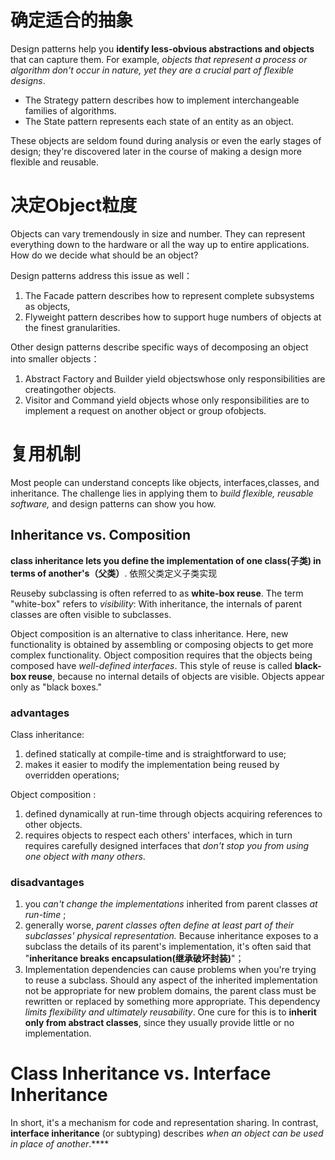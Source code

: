 # 确定适合的抽象
Design patterns help you **identify less-obvious abstractions and  objects** that can capture them. 
For example, *objects that represent a process or algorithm don't occur in nature, yet they are a crucial part of flexible designs*. 
- The Strategy pattern describes how to implement interchangeable families of algorithms. 
- The State pattern represents each state of an entity as an object. 

These objects are seldom found during analysis or even the early stages of design; they're discovered later in the course of making a design more flexible and reusable.

# 决定Object粒度
Objects can vary tremendously in size and number. They can represent everything down to the hardware or all the way up to entire applications. How do we decide what should be an object? 

Design patterns address this issue as well：
1. The Facade  pattern describes how to represent complete subsystems as objects,
2. Flyweight  pattern describes how to support huge numbers of objects at the finest granularities. 

Other design patterns describe specific ways of decomposing an object into smaller objects：
1. Abstract Factory  and Builder yield objectswhose only responsibilities are creatingother objects. 
2. Visitor  and Command yield objects whose only responsibilities are to implement a request on another object or group ofobjects.


# 复用机制
Most people can understand concepts like objects, interfaces,classes, and inheritance. The challenge lies in applying them to *build flexible, reusable software,* and design patterns can show you how.

## Inheritance vs. Composition
**class inheritance lets you define the implementation of one class(子类) in terms of another's（父类）**. 依照父类定义子类实现

Reuseby subclassing is often referred to as **white-box reuse**. The term "white-box" refers to *visibility*: With inheritance, the internals of parent classes are often visible to subclasses.

Object composition is an alternative to class inheritance. Here, new functionality is obtained by assembling or composing objects to get more complex functionality.
Object composition requires that the objects being composed have *well-defined interfaces*. This style of reuse is called **black-box reuse**, because no internal details of objects are visible. Objects appear only as "black boxes."

### advantages
Class inheritance:
1. defined statically at compile-time and is straightforward to use;
2. makes it easier to modify the implementation being reused by overridden operations;

Object composition :
1. defined dynamically at run-time through objects acquiring references to other objects.
2. requires objects to respect each others' interfaces, which in turn requires carefully designed interfaces that *don't stop you from using one object with many others*.

### disadvantages
1.  you *can't change the implementations* inherited from parent classes *at run-time* ;
2.  generally worse, *parent classes often define at least part of their subclasses' physical representation.* Because inheritance exposes to a subclass the details of its parent's implementation, it's often said that "**inheritance breaks encapsulation(继承破坏封装)**"；
3.  Implementation dependencies can cause problems when you're trying to reuse a subclass. Should any aspect of the inherited implementation not be appropriate for new problem domains, the parent class must be rewritten or replaced by something more appropriate. This dependency *limits flexibility and ultimately reusability*. 
One cure for this is to **inherit only from abstract classes**, since they usually provide little or no implementation.



# Class Inheritance vs. Interface Inheritance
In short, it's a mechanism for code and representation sharing. In contrast, **interface inheritance** (or subtyping) describes *when an object can be used in place of another*.****